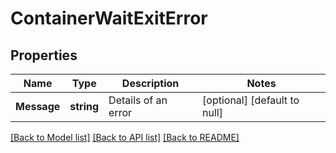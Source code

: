 # ContainerWaitExitError

## Properties
Name | Type | Description | Notes
------------ | ------------- | ------------- | -------------
**Message** | **string** | Details of an error | [optional] [default to null]

[[Back to Model list]](../README.md#documentation-for-models) [[Back to API list]](../README.md#documentation-for-api-endpoints) [[Back to README]](../README.md)


